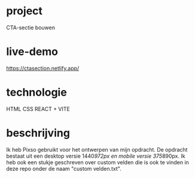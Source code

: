 # project

CTA-sectie bouwen

# live-demo

https://ctasection.netlify.app/

# technologie 

HTML
CSS
REACT + VITE

# beschrijving

Ik heb Pixso gebruikt voor het ontwerpen van mijn opdracht. De opdracht bestaat uit een desktop versie 1440*972px en mobile versie 375*890px.
Ik heb ook een stukje geschreven over custom velden die is ook te vinden in deze repo onder de naam "custom velden.txt". 

